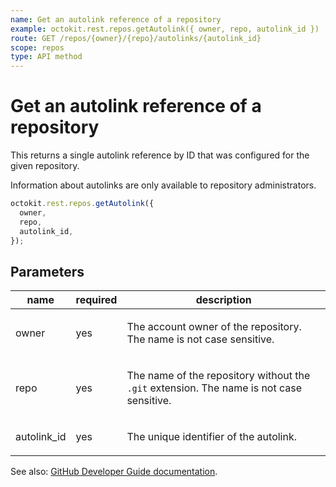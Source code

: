 ```yaml
---
name: Get an autolink reference of a repository
example: octokit.rest.repos.getAutolink({ owner, repo, autolink_id })
route: GET /repos/{owner}/{repo}/autolinks/{autolink_id}
scope: repos
type: API method
---
```


# Get an autolink reference of a repository

This returns a single autolink reference by ID that was configured for the given repository.

Information about autolinks are only available to repository administrators.

```js
octokit.rest.repos.getAutolink({
  owner,
  repo,
  autolink_id,
});
```

## Parameters

<table>
  <thead>
    <tr>
      <th>name</th>
      <th>required</th>
      <th>description</th>
    </tr>
  </thead>
  <tbody>
    <tr><td>owner</td><td>yes</td><td>

The account owner of the repository. The name is not case sensitive.

</td></tr>
<tr><td>repo</td><td>yes</td><td>

The name of the repository without the `.git` extension. The name is not case sensitive.

</td></tr>
<tr><td>autolink_id</td><td>yes</td><td>

The unique identifier of the autolink.

</td></tr>
  </tbody>
</table>

See also: [GitHub Developer Guide documentation](https://docs.github.com/rest/repos/autolinks#get-an-autolink-reference-of-a-repository).
